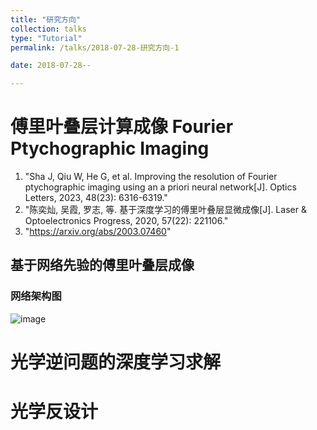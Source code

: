 ```yaml
---
title: "研究方向"
collection: talks
type: "Tutorial"
permalink: /talks/2018-07-28-研究方向-1

date: 2018-07-28--

---
```


# 傅里叶叠层计算成像 Fourier Ptychographic Imaging 

1. "Sha J, Qiu W, He G, et al. Improving the resolution of Fourier ptychographic imaging using an a priori neural network[J]. Optics Letters, 2023, 48(23): 6316-6319."
2. "陈奕灿, 吴霞, 罗志, 等. 基于深度学习的傅里叶叠层显微成像[J]. Laser & Optoelectronics Progress, 2020, 57(22): 221106."
3. "https://arxiv.org/abs/2003.07460"

## 基于网络先验的傅里叶叠层成像
### 网络架构图
![image](http://abollo.github.io/images/fig1.jpg)

# 光学逆问题的深度学习求解

# 光学反设计

